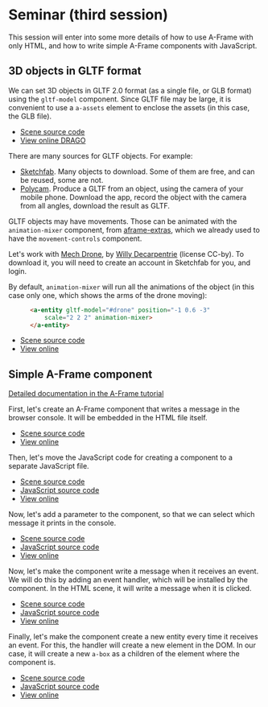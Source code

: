 # Seminar (third session)

This session will enter into some more details of how to use A-Frame with only HTML, and how to write simple A-Frame components with JavaScript.

## 3D objects in GLTF format

We can set 3D objects in GLTF 2.0 format (as a single file, or GLB format) using the `gltf-model` component. Since GLTF file may be large, it is convenient to use a `a-assets` element to enclose the assets (in this case, the GLB file).

* [Scene source code](https://github.com/jgbarah/aframe-playground/tree/master/seminar-03/basic_gltf.html)
* [View online DRAGO](basic_gltf.html)

There are many sources for GLTF objects. For example:

* [Sketchfab](https://sketchfab.com/). Many objects to download. Some of them are free, and can be reused, some are not.
* [Polycam](https://poly.cam/). Produce a GLTF from an object, using the camera of your mobile phone. Download the app, record the object with the camera from all angles, download the result as GLTF.

GLTF objects may have movements. Those can be animated with the `animation-mixer` component,
from [aframe-extras](https://github.com/c-frame/aframe-extras), which we already used to have the `movement-controls` component.

Let's work with
[Mech Drone](https://sketchfab.com/models/8d06874aac5246c59edb4adbe3606e0e),
by [Willy Decarpentrie](https://sketchfab.com/skudgee) (license CC-by). To download it, you will need to create an account in Sketchfab for you, and login.

By default, `animation-mixer` will run all the animations of the object
(in this case only one, which shows the arms of the drone moving):

```html
      <a-entity gltf-model="#drone" position="-1 0.6 -3"
          scale="2 2 2" animation-mixer>
      </a-entity>
```

* [Scene source code](https://github.com/jgbarah/aframe-playground/tree/master/seminar-03/basic_gltf2.html)
* [View online](basic_gltf2.html)


## Simple A-Frame component

[Detailed documentation in the A-Frame tutorial](https://aframe.io/docs/1.5.0/introduction/writing-a-component.html)

First, let's create an A-Frame component that writes a message in the browser console. It will be embedded in the HTML file itself.

* [Scene source code](https://github.com/jgbarah/aframe-playground/tree/master/seminar-03/scene_component.html)
* [View online](scene_component.html)

Then, let's move the JavaScript code for creating a component to a separate JavaScript file.

* [Scene source code](https://github.com/jgbarah/aframe-playground/tree/master/seminar-03/scene_component2.html)
* [JavaScript source code](https://github.com/jgbarah/aframe-playground/tree/master/seminar-03/component2.js)
* [View online](scene_component2.html)

Now, let's add a parameter to the component, so that we can select which message it prints in the console.

* [Scene source code](https://github.com/jgbarah/aframe-playground/tree/master/seminar-03/scene_component3.html)
* [JavaScript source code](https://github.com/jgbarah/aframe-playground/tree/master/seminar-03/component3.js)
* [View online](scene_component3.html)

Now, let's make the component write a message when it receives an event. We will do this by adding an event handler, which will be installed by the component. In the HTML scene, it will write a message when it is clicked.

* [Scene source code](https://github.com/jgbarah/aframe-playground/tree/master/seminar-03/scene_component4.html)
* [JavaScript source code](https://github.com/jgbarah/aframe-playground/tree/master/seminar-03/component4.js)
* [View online](scene_component4.html)

Finally, let's make the component create a new entity every time it receives an event. For this, the handler will create a new element in the DOM. In our case, it will create a new `a-box` as a children of the element where the component is.

* [Scene source code](https://github.com/jgbarah/aframe-playground/tree/master/seminar-03/scene_component5.html)
* [JavaScript source code](https://github.com/jgbarah/aframe-playground/tree/master/seminar-03/component5.js)
* [View online](scene_component5.html)
